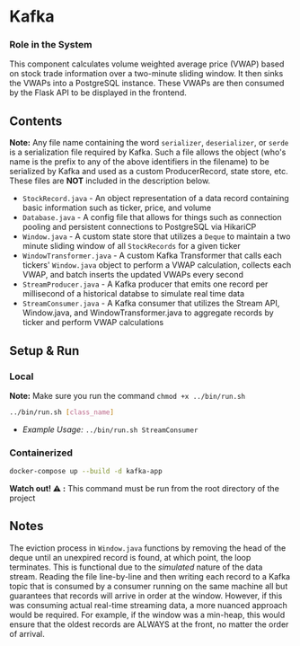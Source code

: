 # Kafka

### Role in the System

This component calculates volume weighted average price (VWAP) based on stock trade information over a two-minute sliding window. It then sinks the VWAPs into a PostgreSQL instance. These VWAPs are then consumed by the Flask API to be displayed in the frontend.

## Contents

**Note:** Any file name containing the word `serializer`, `deserializer`, or `serde` is a serialization file required by Kafka. Such a file allows the object (who's name is the prefix to any of the above identifiers in the filename) to be serialized by Kafka and used as a custom ProducerRecord, state store, etc. These files are **NOT** included in the description below.

- `StockRecord.java` - An object representation of a data record containing basic information such as ticker, price, and volume
- `Database.java` - A config file that allows for things such as connection pooling and persistent connections to PostgreSQL via HikariCP
- `Window.java` - A custom state store that utilizes a `Deque` to maintain a two minute sliding window of all `StockRecords` for a given ticker
- `WindowTransformer.java` - A custom Kafka Transformer that calls each tickers' `Window.java` object to perform a VWAP calculation, collects each VWAP, and batch inserts the updated VWAPs every second
- `StreamProducer.java` - A Kafka producer that emits one record per millisecond of a historical databse to simulate real time data
- `StreamConsumer.java` - A Kafka consumer that utilizes the Stream API, Window.java, and WindowTransformer.java to aggregate records by ticker and perform VWAP calculations

## Setup & Run

### Local

**Note:** Make sure you run the command `chmod +x ../bin/run.sh`

```bash
../bin/run.sh [class_name]
```

- _Example Usage:_ `../bin/run.sh StreamConsumer`

### Containerized

```bash
docker-compose up --build -d kafka-app
```

**Watch out! ⚠️ :** This command must be run from the root directory of the project

## Notes

The eviction process in `Window.java` functions by removing the head of the deque until an unexpired record is found, at which point, the loop terminates. This is functional due to the _simulated_ nature of the data stream. Reading the file line-by-line and then writing each record to a Kafka topic that is consumed by a consumer running on the same machine all but guarantees that records will arrive in order at the window. However, if this was consuming actual real-time streaming data, a more nuanced approach would be required. For example, if the window was a min-heap, this would ensure that the oldest records are ALWAYS at the front, no matter the order of arrival.
